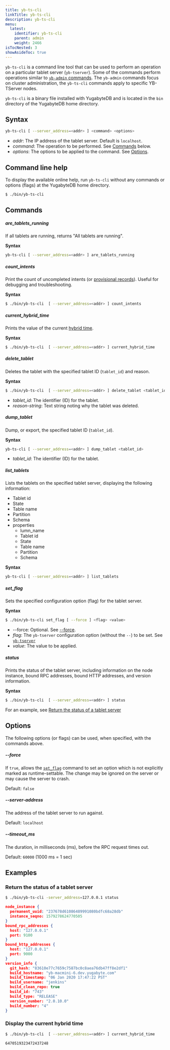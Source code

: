 ```yaml
---
title: yb-ts-cli
linkTitle: yb-ts-cli
description: yb-ts-cli
menu:
  latest:
    identifier: yb-ts-cli
    parent: admin
    weight: 2466
isTocNested: 3
showAsideToc: true
---
```


`yb-ts-cli` is a command line tool that can be used to perform an operation on a particular tablet server (`yb-tserver`). Some of the commands perform operations similar to [`yb-admin` commands](../yb-admin). The `yb-admin` commands focus on cluster administration, the `yb-ts-cli` commands apply to specific YB-TServer nodes.

`yb-ts-cli` is a binary file installed with YugabyteDB and is located in the `bin` directory of the YugabyteDB home directory.

## Syntax

```sh
yb-ts-cli [ --server_address=<addr> ] <command> <options>
```

- *addr*: The IP address of the tablet server. Default is `localhost`.
- *command*: The operation to be performed. See [Commands](#commands) below.
- *options*: The options to be applied to the command. See [Options](#options).

## Command line help

To display the available online help, run `yb-ts-cli` without any commands or options (flags) at the YugabyteDB home directory.

```sh
$ ./bin/yb-ts-cli
```

## Commands

##### are_tablets_running

If all tablets are running, returns "All tablets are running".

**Syntax**

```sh
yb-ts-cli [ --server_address=<addr> ] are_tablets_running
```

##### count_intents

Print the count of uncompleted intents (or [provisional records](../../../architecture/transactions/ditributed-txns/#provisional-records)). Useful for debugging and troubleshooting.

**Syntax**

```sh
$ ./bin/yb-ts-cli  [ --server_address=<addr> ] count_intents
```

##### current_hybrid_time

Prints the value of the current [hybrid time](../../../architecture/transactions/single-row-transactions/#hybrid-time-as-an-mvcc-timestamp).

**Syntax**

```sh
$ ./bin/yb-ts-cli  [ --server_address=<addr> ] current_hybrid_time
```

##### delete_tablet

Deletes the tablet with the specified tablet ID (`tablet_id`) and reason.

**Syntax**

```sh
$ ./bin/yb-ts-cli  [ --server_address=<addr> ] delete_tablet <tablet_id> "<reason-string>"
```

- *tablet_id*: The identifier (ID) for the tablet.
- *reason-string*: Text string noting why the tablet was deleted.

##### dump_tablet

Dump, or export, the specified tablet ID (`tablet_id`).

**Syntax**

```sh
yb-ts-cli [ --server_address=<addr> ] dump_tablet <tablet_id>
```

- *tablet_id*: The identifier (ID) for the tablet.

##### list_tablets

Lists the tablets on the specified tablet server, displaying the following information:

- Tablet id
- State
- Table name
- Partition
- Schema
- properties
  - lumn_name
  - Tablet id
  - State
  - Table name
  - Partition
  - Schema

**Syntax**

```sh
yb-ts-cli [ --server_address=<addr> ] list_tablets
```

##### set_flag

Sets the specified configuration option (flag) for the tablet server.

**Syntax**

```sh
$ ./bin/yb-ts-cli set_flag [ --force ] <flag> <value>
```

- --force: Optional. See [--force](#force).
- *flag*: The `yb-tserver` configuration option (without the `--`) to be set. See [`yb-tserver`](../../reference/configuration/yb-tserver/#configuration-options)
- *value*: The value to be applied.

##### status

Prints the status of the tablet server, including information on the node instance, bound RPC addresses, bound HTTP addresses, and version information.

**Syntax**

```sh
$ ./bin/yb-ts-cli  [ --server_address=<addr> ] status
```

For an example, see [Return the status of a tablet server](#return-the-status-of-a-tablet-server)

## Options

The following options (or flags) can be used, when specified, with the commands above.

##### --force

If `true`, allows the [`set_flag`](#set-flag) command to set an option which is not explicitly marked as runtime-settable. The change may be ignored on the server or may cause the server to crash.

Default: `false`

##### --server-address

The address of the tablet server to run against.

Default: `localhost`

##### --timeout_ms

The duration, in milliseconds (ms), before the RPC request times out.

Default: `60000` (1000 ms = 1 sec)

## Examples

### Return the status of a tablet server

```sh
$ ./bin/yb-ts-cli -server_address=127.0.0.1 status
```

```json
node_instance {
  permanent_uuid: "237678d61086489991080bdfc68a28db"
  instance_seqno: 1579278624770505
}
bound_rpc_addresses {
  host: "127.0.0.1"
  port: 9100
}
bound_http_addresses {
  host: "127.0.0.1"
  port: 9000
}
version_info {
  git_hash: "83610e77c7659c7587bc0c8aea76db47ff8e2df1"
  build_hostname: "yb-macmini-6.dev.yugabyte.com"
  build_timestamp: "06 Jan 2020 17:47:22 PST"
  build_username: "jenkins"
  build_clean_repo: true
  build_id: "743"
  build_type: "RELEASE"
  version_number: "2.0.10.0"
  build_number: "4"
}
```

### Display the current hybrid time

```sh
$ ./bin/yb-ts-cli  [ --server_address=<addr> ] current_hybrid_time
```

```
6470519323472437248
```

### 